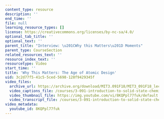 ```yaml
---
content_type: resource
description: ''
end_time: ''
file: null
learning_resource_types: []
license: https://creativecommons.org/licenses/by-nc-sa/4.0/
optional_tab_title: ''
optional_text: ''
parent_title: "Interview: \u201CWhy this Matters\u201D Moments"
parent_type: CourseSection
related_resources_text: ''
resource_index_text: ''
resourcetype: Video
start_time: ''
title: 'Why This Matters: The Age of Atomic Design'
uid: 3c2d77f5-41c5-5ced-5698-128f9429345f
video_files:
  archive_url: https://archive.org/download/MIT3.091F18/MIT3_091F18_lec01_wtm_300k.mp4
  video_captions_file: /courses/3-091-introduction-to-solid-state-chemistry-fall-2018/8KQPpl77fuk_captions.webvtt
  video_thumbnail_file: https://img.youtube.com/vi/8KQPpl77fuk/default.jpg
  video_transcript_file: /courses/3-091-introduction-to-solid-state-chemistry-fall-2018/8KQPpl77fuk_transcript.pdf
video_metadata:
  youtube_id: 8KQPpl77fuk
---
```

